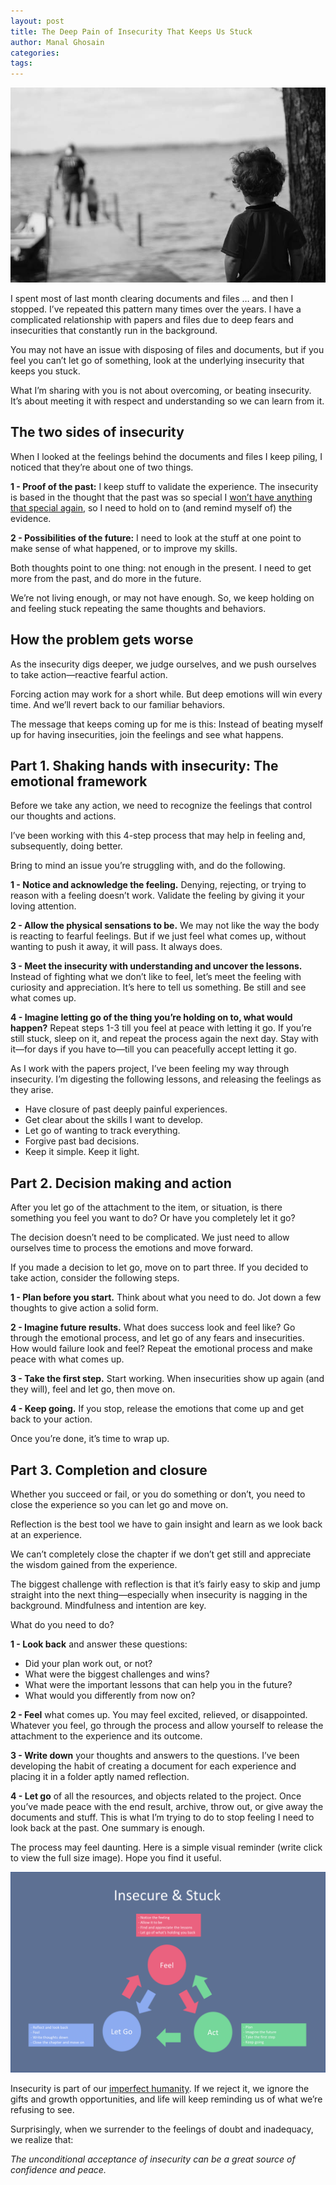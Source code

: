 ```yaml
---
layout: post
title: The Deep Pain of Insecurity That Keeps Us Stuck
author: Manal Ghosain
categories:
tags:
---
```


![Feeling insecure](/images/insecure.jpg)

I spent most of last month clearing documents and files … and then I stopped. I’ve repeated this pattern many times over the years. I have a complicated relationship with papers and files due to deep fears and insecurities that constantly run in the background.

You may not have an issue with disposing of files and documents, but if you feel you can’t let go of something, look at the underlying insecurity that keeps you stuck. 

What I’m sharing with you is not about overcoming, or beating insecurity. It’s about meeting it with respect and understanding so we can learn from it.

## The two sides of insecurity

When I looked at the feelings behind the documents and files I keep piling, I noticed that they’re about one of two things.

**1 - Proof of the past:** I keep stuff to validate the experience. The insecurity is based in the thought that the past was so special I [won’t have anything that special again](/got-nothing/), so I need to hold on to (and remind myself of) the evidence. 

**2 - Possibilities of the future:** I need to look at the stuff at one point to make sense of what happened, or to improve my skills.

Both thoughts point to one thing: not enough in the present. I need to get more from the past, and do more in the future. 

We’re not living enough, or may not have enough. So, we keep holding on and feeling stuck repeating the same thoughts and behaviors.

## How the problem gets worse

As the insecurity digs deeper, we judge ourselves, and we push ourselves to take action—reactive fearful action.

Forcing action may work for a short while. But deep emotions will win every time. And we’ll revert back to our familiar behaviors. 

The message that keeps coming up for me is this: Instead of beating myself up for having insecurities, join the feelings and see what happens.

## Part 1. Shaking hands with insecurity: The emotional framework

Before we take any action, we need to recognize the feelings that control our thoughts and actions. 

I’ve been working with this 4-step process that may help in feeling and, subsequently, doing better. 

Bring to mind an issue you’re struggling with, and do the following.

**1 - Notice and acknowledge the feeling.** Denying, rejecting, or trying to reason with a feeling doesn’t work. Validate the feeling by giving it your loving attention.

**2 - Allow the physical sensations to be.** We may not like the way the body is reacting to fearful feelings. But if we just feel what comes up, without wanting to push it away, it will pass. It always does.

**3 - Meet the insecurity with understanding and uncover the lessons.** Instead of fighting what we don’t like to feel, let’s meet the feeling with curiosity and appreciation. It’s here to tell us something. Be still and see what comes up. 

**4 - Imagine letting go of the thing you’re holding on to, what would happen?** Repeat steps 1-3 till you feel at peace with letting it go. If you’re still stuck, sleep on it, and repeat the process again the next day. Stay with it—for days if you have to—till you can peacefully accept letting it go.

As I work with the papers project, I’ve been feeling my way through insecurity. I’m digesting the following lessons, and releasing the feelings as they arise.

- Have closure of past deeply painful experiences. 
- Get clear about the skills I want to develop. 
- Let go of wanting to track everything.
- Forgive past bad decisions.
- Keep it simple. Keep it light.

## Part 2. Decision making and action

After you let go of the attachment to the item, or situation, is there something you feel you want to do? Or have you completely let it go?

The decision doesn’t need to be complicated. We just need to allow ourselves time to process the emotions and move forward.

If you made a decision to let go, move on to part three. If you decided to take action, consider the following steps.

**1 - Plan before you start.** Think about what you need to do. Jot down a few thoughts to give action a solid form.

**2 - Imagine future results.** What does success look and feel like? Go through the emotional process, and let go of any fears and insecurities. How would failure look and feel? Repeat the emotional process and make peace with what comes up.

**3 - Take the first step.** Start working. When insecurities show up again (and they will), feel and let go, then move on. 

**4 - Keep going.** If you stop, release the emotions that come up and get back to your action.

Once you’re done, it’s time to wrap up.

## Part 3. Completion and closure

Whether you succeed or fail, or you do something or don’t, you need to close the experience so you can let go and move on. 

Reflection is the best tool we have to gain insight and learn as we look back at an experience. 

We can’t completely close the chapter if we don’t get still and appreciate the wisdom gained from the experience.

The biggest challenge with reflection is that it’s fairly easy to skip and jump straight into the next thing—especially when insecurity is nagging in the background. Mindfulness and intention are key.

What do you need to do? 

**1 - Look back** and answer these questions:

- Did your plan work out, or not?
- What were the biggest challenges and wins? 
- What were the important lessons that can help you in the future? 
- What would you differently from now on?

**2 - Feel** what comes up. You may feel excited, relieved, or disappointed. Whatever you feel, go through the process and allow yourself to release the attachment to the experience and its outcome.

**3 - Write down** your thoughts and answers to the questions. I’ve been developing the habit of creating a document for each experience and placing it in a folder aptly named reflection. 

**4 - Let go** of all the resources, and objects related to the project. Once you’ve made peace with the end result, archive, throw out, or give away the documents and stuff. This is what I’m trying to do to stop feeling I need to look back at the past. One summary is enough.

The process may feel daunting. Here is a simple visual reminder (write click to view the full size image). Hope you find it useful.

![How to heal feeling insecure](/images/2017-08-insecure.png)

Insecurity is part of our [imperfect humanity](/complete/). If we reject it, we ignore the gifts and growth opportunities, and life will keep reminding us of what we’re refusing to see.

Surprisingly, when we surrender to the feelings of doubt and inadequacy, we realize that:

*The unconditional acceptance of insecurity can be a great source of confidence and peace.*

